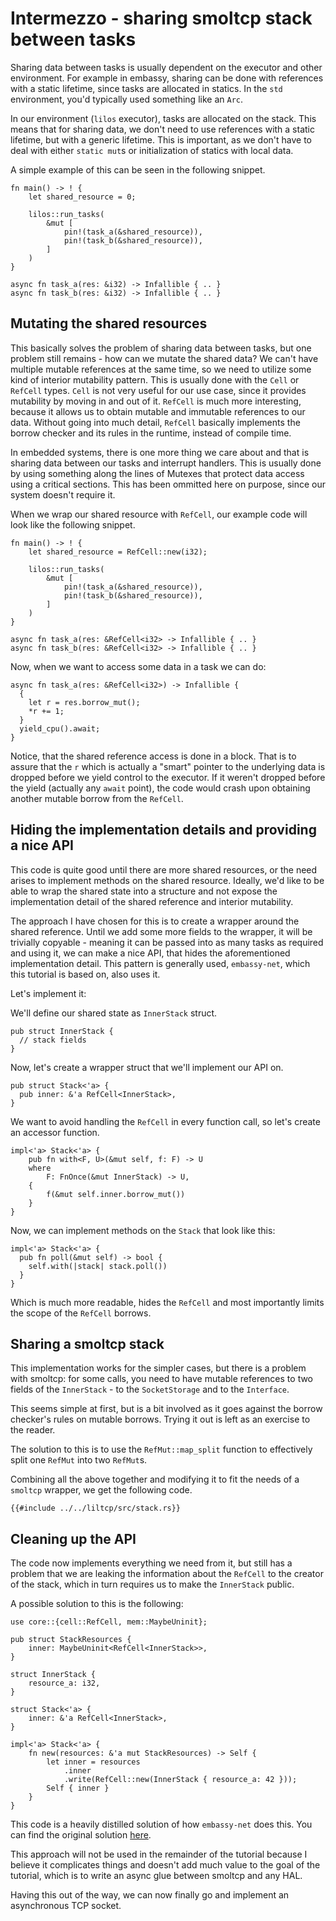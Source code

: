 # Intermezzo - sharing smoltcp stack between tasks

Sharing data between tasks is usually dependent on the executor and other environment.
For example in embassy, sharing can be done with references with a static
lifetime, since tasks are allocated in statics.
In the `std` environment, you'd typically used something like an `Arc`.

In our environment (`lilos` executor), tasks are allocated on the stack.
This means that for sharing data, we don't need to use references with a static
lifetime, but with a generic lifetime.
This is important, as we don't have to deal with either `static mut`s or
initialization of statics with local data.

A simple example of this can be seen in the following snippet.

```rust,ignored
fn main() -> ! {
    let shared_resource = 0;

    lilos::run_tasks(
        &mut [
            pin!(task_a(&shared_resource)),
            pin!(task_b(&shared_resource)),
        ] 
    )
}

async fn task_a(res: &i32) -> Infallible { .. }
async fn task_b(res: &i32) -> Infallible { .. }
```

## Mutating the shared resources

This basically solves the problem of sharing data between tasks,
but one problem still remains - how can we mutate the shared data?
We can't have multiple mutable references at the same time, so we need to
utilize some kind of interior mutability pattern.
This is usually done with the `Cell` or `RefCell` types.
`Cell` is not very useful for our use case, since it provides mutability by
moving in and out of it.
`RefCell` is much more interesting, because it allows us to obtain mutable and
immutable references to our data.
Without going into much detail, `RefCell` basically implements the borrow checker
and its rules in the runtime, instead of compile time.

<div class="warning">
In embedded systems, there is one more thing we care about and that is sharing
data between our tasks and interrupt handlers.
This is usually done by using something along the lines of Mutexes that protect
data access using a critical sections.
This has been ommitted here on purpose, since our system doesn't require it.
</div>

When we wrap our shared resource with `RefCell`, our example code will look
like the following snippet.

```rust,ignored
fn main() -> ! {
    let shared_resource = RefCell::new(i32);

    lilos::run_tasks(
        &mut [
            pin!(task_a(&shared_resource)),
            pin!(task_b(&shared_resource)),
        ] 
    )
}

async fn task_a(res: &RefCell<i32> -> Infallible { .. }
async fn task_b(res: &RefCell<i32> -> Infallible { .. }
```

Now, when we want to access some data in a task we can do:

```rust,ignored
async fn task_a(res: &RefCell<i32>) -> Infallible {
  {
    let r = res.borrow_mut();
    *r += 1;
  }
  yield_cpu().await;
}
```

Notice, that the shared reference access is done in a block.
That is to assure that the `r` which is actually a "smart" pointer
to the underlying data is dropped before we yield control to the executor.
If it weren't dropped before the yield (actually any `await` point),
the code would crash upon obtaining another mutable borrow from the `RefCell`.

## Hiding the implementation details and providing a nice API

This code is quite good until there are more shared resources, or the need
arises to implement methods on the shared resource.
Ideally, we'd like to be able to wrap the shared state into a structure and not
expose the implementation detail of the shared reference and interior mutability.

The approach I have chosen for this is to create a wrapper around the shared reference.
Until we add some more fields to the wrapper, it will be trivially copyable -
meaning it can be passed into as many tasks as required and using it, we can
make a nice API, that hides the aforementioned implementation detail.
This pattern is generally used, `embassy-net`, which this tutorial is based on,
also uses it.

Let's implement it:

We'll define our shared state as `InnerStack` struct.

```rust,ignored
pub struct InnerStack {
  // stack fields
}
```

Now, let's create a wrapper struct that we'll implement our API on.

```rust,ignored
pub struct Stack<'a> {
  pub inner: &'a RefCell<InnerStack>,
}
```

We want to avoid handling the `RefCell` in every function call, so let's create
an accessor function.

```rust,ignored
impl<'a> Stack<'a> {
    pub fn with<F, U>(&mut self, f: F) -> U
    where
        F: FnOnce(&mut InnerStack) -> U,
    {
        f(&mut self.inner.borrow_mut())
    }
}
```

Now, we can implement methods on the `Stack` that look like this:

```rust, ignored
impl<'a> Stack<'a> {
  pub fn poll(&mut self) -> bool {
    self.with(|stack| stack.poll())
  }
}
```

Which is much more readable, hides the `RefCell` and most importantly limits
the scope of the `RefCell` borrows.

## Sharing a smoltcp stack

This implementation works for the simpler cases, but there is a problem with
smoltcp: for some calls, you need to have mutable references to two fields of
the `InnerStack` - to the `SocketStorage` and to the `Interface`.

This seems simple at first, but is a bit involved as it goes against the borrow
checker's rules on mutable borrows.
Trying it out is left as an exercise to the reader.

The solution to this is to use the `RefMut::map_split` function to effectively
split one `RefMut` into two `RefMut`s.

Combining all the above together and modifying it to fit the needs of
a `smoltcp` wrapper, we get the following code.

```rust,ignored
{{#include ../../liltcp/src/stack.rs}}
```

## Cleaning up the API

The code now implements everything we need from it, but still has a problem that
we are leaking the information about the `RefCell` to the creator of the stack,
which in turn requires us to make the `InnerStack` public.

A possible solution to this is the following:

```rust,ignored
use core::{cell::RefCell, mem::MaybeUninit};

pub struct StackResources {
    inner: MaybeUninit<RefCell<InnerStack>>,
}

struct InnerStack {
    resource_a: i32,
}

struct Stack<'a> {
    inner: &'a RefCell<InnerStack>,
}

impl<'a> Stack<'a> {
    fn new(resources: &'a mut StackResources) -> Self {
        let inner = resources
            .inner
            .write(RefCell::new(InnerStack { resource_a: 42 }));
        Self { inner }
    }
}
```

This code is a heavily distilled solution of how `embassy-net` does this.
You can find the original solution [here](https://github.com/embassy-rs/embassy/blob/ae5ad91bbb6a158971c858f69ad25ca86025f2be/embassy-net/src/lib.rs#L289).

<div class="warning">
This approach will not be used in the remainder of the tutorial
because I believe it complicates things and doesn't add much value
to the goal of the tutorial,
which is to write an async glue between smoltcp and any HAL.
</div>

Having this out of the way, we can now finally go and implement an asynchronous
TCP socket.
